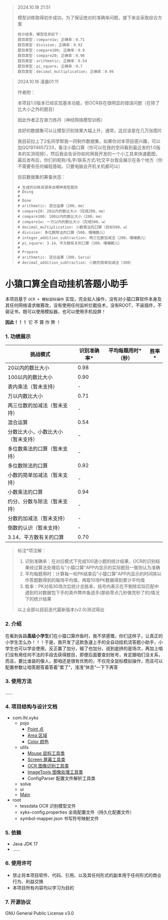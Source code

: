 > 2024.10.18 21:51
>
> 模型训练取得初步成功，为了保证绝对的准确率问题，接下来会采取综合方案
>
> ```
> 统计结束，模型信息如下：
> 题目类型：compare1w; 正确率：0.71
> 题目类型：division; 正确率：0.92
> 题目类型：compare100; 正确率：0.9
> 题目类型：compare20; 正确率：0.98
> 题目类型：arithmetic; 正确率：0.54
> 题目类型：pi_square; 正确率：0.7
> 题目类型：decimal_multiplication; 正确率：0.94
> ```

> 2024.10.16 凌晨01:11
>
> 作者附：
>
> 本项目1.0版本已经实现基本功能，但OCR存在很明显的错误问题（在除了比大小之外的题目）
>
> 因此作者正在奋力炼丹（神经网络模型训练）
>
> 良好的数据集可以让模型识别效果大幅上升，通常，这应该是在几万张图片
>
> 我目前拉上了2名同学帮我一同制作数据集，如果你对本项目感兴趣，可以加QQ1974657233，备注小猿口算（你可以在我的空间看到最近发的1.0版本的实测视频），然后我会告诉你如何用我开发的一个小工具来快速截图，最后发布后，你们的昵称/名字/联系方式/社交平台我会展示在各个地方（你不需要有任何编程基础，只要电脑会开机关机都可以）
>
> 目前数据集的筹备状态：
>
> ```properties
> # 生成的训练资源来自哪种类型题目
> # Doing
> #
> # Done
> # arithmetic: 混合运算（200，me）
> # compare20: 20以内的数比大小（完成200，me）
> # compare100: 100以内的数比大小（200，me）
> # compare1w: 一万以内的数比大小（完成500，w）
> # decimal_multiplication: 小数乘法的口算（目标500，w）
> # division: 多位数除法的口算（500，嘎嘣脆儿）
> # integer_addition_subtraction: 两三位数加减法（200，嘎嘣脆儿）
> # pi_square: 3.14、平方数有关的口算（100，嘎嘣脆儿）
> #
> # Prepare
> # arithmetic: 混合运算（300，Sario）
> # decimal_addition_subtraction: 小数的简单加减法（300）
> ```

# 小猿口算全自动挂机答题小助手

本项目基于 `OCR + 模拟鼠标操作` 实现，完全拟人操作，没有对小猿口算软件本身及其任何网络请求做篡改，没有使用任何监听拦截技术，没有ROOT，不装插件，不装证书，既可以使用模拟器，也可以使用手机投屏！

**因此！！！**  它 不 算 作 弊 ！

### 1. 功绩展示

| 挑战模式                           | 识别准确率* | 平均每题用时*（秒） | 胜率* |
| ---------------------------------- | ----------- | ------------------- | ----- |
| 20以内的数比大小                   | 0.98        |                     |       |
| 100以内的数比大小                  | 0.90        |                     |       |
| 表内乘法（暂未支持）               | -           |                     |       |
| 万以内数比大小                     | 0.71        |                     |       |
| 两三位数的加减法（暂未支持）       | -           |                     |       |
| 混合运算                           | 0.54        |                     |       |
| 分数比大小，小数比大小（暂未支持） | -           |                     |       |
| 多位数乘法的口算（暂未支持）       | -           |                     |       |
| 多位数除法的口算                   | 0.92        |                     |       |
| 小数的简单加减法（暂未支持）       | -           |                     |       |
| 小数乘法的口算                     | 0.94        |                     |       |
| 约分、分数与除法（暂未支持）       | -           |                     |       |
| 分数的加减法（暂未支持）           | -           |                     |       |
| 倒数的认识（暂未支持）             | -           |                     |       |
| 3.14、平方数有关的口算             | 0.70        |                     |       |

> 标注*项注解：
>
> 1. 识别准确率：在对应模式下完成100道小题的统计结果，OCR的识别结果经过算法处理后与”小猿口算“APP内显示的实际题目一致则认为准确
> 2. 平均每题用时：计算每一轮PK结束后”小猿口算“APP内显示的时间除以作答题数得到的每场平均值，再取10场PK数据得到累计平均值
> 3. 胜率：PK对局30场次后统计总胜率，括号内表示在不剔除实际匹配中遇到的对数据包下手的真作弊炸鱼选手(那些零点几秒做完秒了的)情况下的统计结果
>
> 以上全部以目前迭代最新版本(v2.0)测试得出

### 2. 介绍

在看到各路**高级小学生**们在小猿口算炸鱼时，我不禁感慨，你们这样子，让真正的小学生怎么办！！！于是，我开发了这款急速上手的全自动挂机流答题小助手，小学生也可以学会使用，反正赢了加分，输了也加分，说到底拼的是场次，再加上咱们没有用任何不法的手段去获得题目，即便后面要查封账号，肯定跟咱们没关系，而且，要比谁装的像人，那咱还是很有优势的，不仅完全鼠标模拟操作，而且可以配置参数让咱答题答着答着”累了“，浅浅”休息“一下下再答

### 3. 使用方法

……

### 4. 项目结构与设计文档

- com.lhl.xyks
  - pojo
    - [Point 点](doc/design/com.lhl.xyks.pojo.Point.md)
    - [Area 区域](doc/design/com.lhl.xyks.pojo.Area.md)
    - [Color 颜色](doc/design/com.lhl.xyks.pojo.Color.md)
  - utils
    - [Mouse 鼠标工具类](doc/design/com.lhl.xyks.utils.Mouse.md)
    - [Screen 屏幕工具类](doc/design/com.lhl.xyks.utils.Screen.md)
    - [OCR 图像识别工具类](doc/design/com.lhl.xyks.utils.OCR.md)
    - [ImageTools 图像处理工具类](doc/design/com.lhl.xyks.utils.ImageTools.md)
    - ConfigParser 配置文件解析工具类
  - solve
  - ui
  - [Main](doc/design/com.lhl.xyks.Main.md)
- root
  - tessdata OCR 识别模型文件
  - xyks-config.properties 全局配置文件（持久化配置文件）
  - symbol-mapper.json 书写符号映射文件

### 5. 依赖

- Java JDK 17
- ……

### 6. 使用许可

- 禁止将本项目软件、代码、引用、以及其任何形式的副本用于任何形式的商业行为、利益交换
- 本项目所有内容均以学习为目的

### 7. 开源协议

GNU General Public License v3.0 
